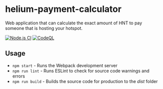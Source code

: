 # helium-payment-calculator
Web application that can calculate the exact amount of HNT to pay someone that is hosting your hotspot.

[![Node.js CI](https://github.com/matthewdowns/helium-payment-calculator/actions/workflows/node.js.yml/badge.svg)](https://github.com/matthewdowns/helium-payment-calculator/actions/workflows/node.js.yml)
[![CodeQL](https://github.com/matthewdowns/helium-payment-calculator/actions/workflows/codeql-analysis.yml/badge.svg)](https://github.com/matthewdowns/helium-payment-calculator/actions/workflows/codeql-analysis.yml)

## Usage

- `npm start` - Runs the Webpack development server
- `npm run lint` - Runs ESLint to check for source code warnings and errors
- `npm run build` - Builds the source code for production to the _dist_ folder
